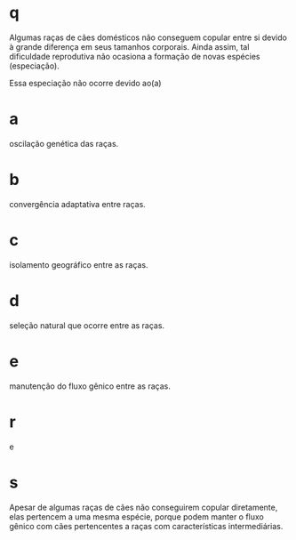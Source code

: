 # q
Algumas raças de cães domésticos não conseguem copular entre si devido à grande diferença em seus tamanhos corporais. Ainda assim, tal dificuldade reprodutiva não ocasiona a formação de novas espécies (especiação).

Essa especiação não ocorre devido ao(a)

# a
oscilação genética das raças.

# b
convergência adaptativa entre raças.

# c
isolamento geográfico entre as raças.

# d
seleção natural que ocorre entre as raças.

# e
manutenção do fluxo gênico entre as raças.

# r
e

# s
Apesar de algumas raças de cães não conseguirem copular diretamente, elas pertencem a uma mesma espécie, porque podem manter o fluxo gênico com cães pertencentes a raças com características intermediárias.
